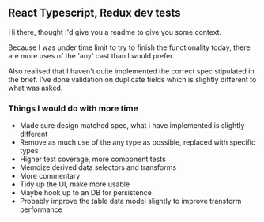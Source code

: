 ## React Typescript, Redux dev tests

Hi there, thought I'd give you a readme to give you some context.

Because I was under time limit to try to finish the functionality today, there are more uses of the 'any' cast than I would prefer.

Also realised that I haven't quite implemented the correct spec stipulated in the brief. I've done validation on duplicate fields which is slightly different to what was asked.

### Things I would do with more time
- Made sure design matched spec, what i have implemented is slightly different
- Remove as much use of the any type as possible, replaced with specific types
- Higher test coverage, more component tests
- Memoize derived data selectors and transforms
- More commentary
- Tidy up the UI, make more usable
- Maybe hook up to an DB for persistence
- Probably improve the table data model slightly to improve transform performance
